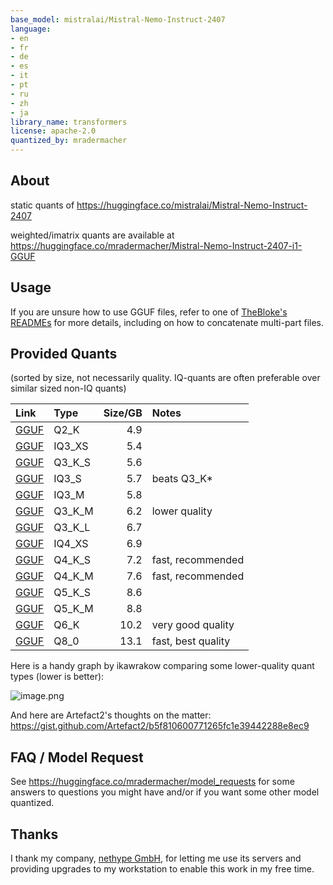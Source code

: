 ```yaml
---
base_model: mistralai/Mistral-Nemo-Instruct-2407
language:
- en
- fr
- de
- es
- it
- pt
- ru
- zh
- ja
library_name: transformers
license: apache-2.0
quantized_by: mradermacher
---
```

## About

<!-- ### quantize_version: 2 -->
<!-- ### output_tensor_quantised: 1 -->
<!-- ### convert_type: hf -->
<!-- ### vocab_type:  -->
<!-- ### tags:  -->
static quants of https://huggingface.co/mistralai/Mistral-Nemo-Instruct-2407

<!-- provided-files -->
weighted/imatrix quants are available at https://huggingface.co/mradermacher/Mistral-Nemo-Instruct-2407-i1-GGUF
## Usage

If you are unsure how to use GGUF files, refer to one of [TheBloke's
READMEs](https://huggingface.co/TheBloke/KafkaLM-70B-German-V0.1-GGUF) for
more details, including on how to concatenate multi-part files.

## Provided Quants

(sorted by size, not necessarily quality. IQ-quants are often preferable over similar sized non-IQ quants)

| Link | Type | Size/GB | Notes |
|:-----|:-----|--------:|:------|
| [GGUF](https://huggingface.co/mradermacher/Mistral-Nemo-Instruct-2407-GGUF/resolve/main/Mistral-Nemo-Instruct-2407.Q2_K.gguf) | Q2_K | 4.9 |  |
| [GGUF](https://huggingface.co/mradermacher/Mistral-Nemo-Instruct-2407-GGUF/resolve/main/Mistral-Nemo-Instruct-2407.IQ3_XS.gguf) | IQ3_XS | 5.4 |  |
| [GGUF](https://huggingface.co/mradermacher/Mistral-Nemo-Instruct-2407-GGUF/resolve/main/Mistral-Nemo-Instruct-2407.Q3_K_S.gguf) | Q3_K_S | 5.6 |  |
| [GGUF](https://huggingface.co/mradermacher/Mistral-Nemo-Instruct-2407-GGUF/resolve/main/Mistral-Nemo-Instruct-2407.IQ3_S.gguf) | IQ3_S | 5.7 | beats Q3_K* |
| [GGUF](https://huggingface.co/mradermacher/Mistral-Nemo-Instruct-2407-GGUF/resolve/main/Mistral-Nemo-Instruct-2407.IQ3_M.gguf) | IQ3_M | 5.8 |  |
| [GGUF](https://huggingface.co/mradermacher/Mistral-Nemo-Instruct-2407-GGUF/resolve/main/Mistral-Nemo-Instruct-2407.Q3_K_M.gguf) | Q3_K_M | 6.2 | lower quality |
| [GGUF](https://huggingface.co/mradermacher/Mistral-Nemo-Instruct-2407-GGUF/resolve/main/Mistral-Nemo-Instruct-2407.Q3_K_L.gguf) | Q3_K_L | 6.7 |  |
| [GGUF](https://huggingface.co/mradermacher/Mistral-Nemo-Instruct-2407-GGUF/resolve/main/Mistral-Nemo-Instruct-2407.IQ4_XS.gguf) | IQ4_XS | 6.9 |  |
| [GGUF](https://huggingface.co/mradermacher/Mistral-Nemo-Instruct-2407-GGUF/resolve/main/Mistral-Nemo-Instruct-2407.Q4_K_S.gguf) | Q4_K_S | 7.2 | fast, recommended |
| [GGUF](https://huggingface.co/mradermacher/Mistral-Nemo-Instruct-2407-GGUF/resolve/main/Mistral-Nemo-Instruct-2407.Q4_K_M.gguf) | Q4_K_M | 7.6 | fast, recommended |
| [GGUF](https://huggingface.co/mradermacher/Mistral-Nemo-Instruct-2407-GGUF/resolve/main/Mistral-Nemo-Instruct-2407.Q5_K_S.gguf) | Q5_K_S | 8.6 |  |
| [GGUF](https://huggingface.co/mradermacher/Mistral-Nemo-Instruct-2407-GGUF/resolve/main/Mistral-Nemo-Instruct-2407.Q5_K_M.gguf) | Q5_K_M | 8.8 |  |
| [GGUF](https://huggingface.co/mradermacher/Mistral-Nemo-Instruct-2407-GGUF/resolve/main/Mistral-Nemo-Instruct-2407.Q6_K.gguf) | Q6_K | 10.2 | very good quality |
| [GGUF](https://huggingface.co/mradermacher/Mistral-Nemo-Instruct-2407-GGUF/resolve/main/Mistral-Nemo-Instruct-2407.Q8_0.gguf) | Q8_0 | 13.1 | fast, best quality |

Here is a handy graph by ikawrakow comparing some lower-quality quant
types (lower is better):

![image.png](https://www.nethype.de/huggingface_embed/quantpplgraph.png)

And here are Artefact2's thoughts on the matter:
https://gist.github.com/Artefact2/b5f810600771265fc1e39442288e8ec9

## FAQ / Model Request

See https://huggingface.co/mradermacher/model_requests for some answers to
questions you might have and/or if you want some other model quantized.

## Thanks

I thank my company, [nethype GmbH](https://www.nethype.de/), for letting
me use its servers and providing upgrades to my workstation to enable
this work in my free time.

<!-- end -->
